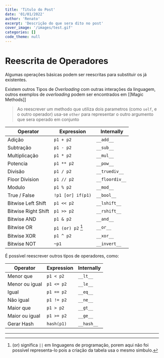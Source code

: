 ```yaml
---
title: 'Titulo do Post'
date: '01/01/2022'
author: 'Renato'
excerpt: 'Descrição do que sera dito no post'
cover_image: '/images/test.gif'
categories: []
code_theme: null
---
```


# Reescrita de Operadores
Algumas operações básicas podem ser reescritas para substituir os já existentes. 	

Existem outros Tipos de *Overloading* com outras interações da linguagem, outros exemplos de *overloading* podem ser encontrados em [[Magic Methods]]

> Ao reescrever um methodo que utiliza dois parametros (como `self`, e o outro operador) usa-se `other` para representar o outro argumento que sera operado em conjunto


Operator | Expression |  Internally
----| -----| ----
Adição| `p1 + p2` | `__add__`
Subtração | `p1 - p2` | `__sub__`
Multiplicação | `p1 * p2` | `__mul__`
Potencia | `p1 ** p2`| `__pow__`
Divisão | `p1 / p2` | `__truediv__`
Floor Division | `p1 // p2` | `__floordiv__` 
Modulo | `p1 % p2` | `__mod__`
True / False | `!p1 [or] if(p1)` | `__bool__`
Bitwise Left Shift | `p1 << p2` | `__lshift__`
Bitwise Right Shift | `p1 >> p2` | `__rshift__`
Bitwise AND | `p1 & p2` | `__and__`
Bitwise OR | `p1 (or) p2` [^1] | `__or__`
Bitwise XOR | `p1 ^ p2` | `__xor__`
Bitwise NOT | `~p1` | `__invert__`



É possível reescrever outros tipos de operadores, como:

Operator| Expression| Internally
---- | ----- | ----
Menor que | `p1 < p2`| `__lt__`
Menor ou igual| `p1 <= p2`| `__le__`
Igual| `p1 == p2`| `__eq__`
Não igual| `p1 != p2`| `__ne__`
Maior que| `p1 > p2`| `__gt__`
Maior ou igual| `p1 >= p2`| `__ge__`
Gerar Hash | `hash(p1)`| `__hash__` 

--- 

[^1]:  (or) significa `||` em linguagens de programação, porem aqui não foi possível representa-lo pois a criação da tabela usa o mesmo simbulo. 